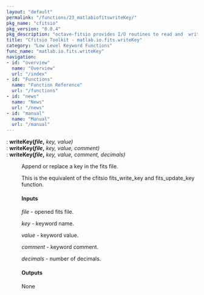 ```yaml
---
layout: "default"
permalink: "/functions/23_matlabiofitswriteKey/"
pkg_name: "cfitsio"
pkg_version: "0.0.4"
pkg_description: "octave-fitsio provides I/O routines to read and  write FITS (Flexible Image Transport System) files."
title: "Cfitsio Toolkit - matlab.io.fits.writeKey"
category: "Low Level Keyword Functions"
func_name: "matlab.io.fits.writeKey"
navigation:
- id: "overview"
  name: "Overview"
  url: "/index"
- id: "Functions"
  name: "Function Reference"
  url: "/functions"
- id: "news"
  name: "News"
  url: "/news"
- id: "manual"
  name: "Manual"
  url: "/manual"
---
```

<dl class="def">
<dt id="index-writeKey_0028file_002c"><span class="category">: </span><span><em></em> <strong>writeKey(<var>file</var>,</strong> <em><var>key</var>, <var>value</var>)</em><a href='#index-writeKey_0028file_002c' class='copiable-anchor'></a></span></dt>
<dt id="index-writeKey_0028file_002c-1"><span class="category">: </span><span><em></em> <strong>writeKey(<var>file</var>,</strong> <em><var>key</var>, <var>value</var>, <var>comment</var>)</em><a href='#index-writeKey_0028file_002c-1' class='copiable-anchor'></a></span></dt>
<dt id="index-writeKey_0028file_002c-2"><span class="category">: </span><span><em></em> <strong>writeKey(<var>file</var>,</strong> <em><var>key</var>, <var>value</var>, <var>comment</var>, <var>decimals</var>)</em><a href='#index-writeKey_0028file_002c-2' class='copiable-anchor'></a></span></dt>
<dd><p>Append or replace a key in the fits file.
</p>
<p>This is the equivalent of the cfitsio fits_write_key and fits_update_key function.
 </p><span id="Inputs"></span><h4 class="subsubheading">Inputs</h4>
<p><var>file</var> - opened fits file.
</p>
<p><var>key</var> - keyword name.
</p>
<p><var>value</var> - keyword value.
</p>
<p><var>comment</var> - keyword comment.
</p>
<p><var>decimals</var> - number of decimals.
</p>
<span id="Outputs"></span><h4 class="subsubheading">Outputs</h4>
<p>None
 </p></dd></dl>